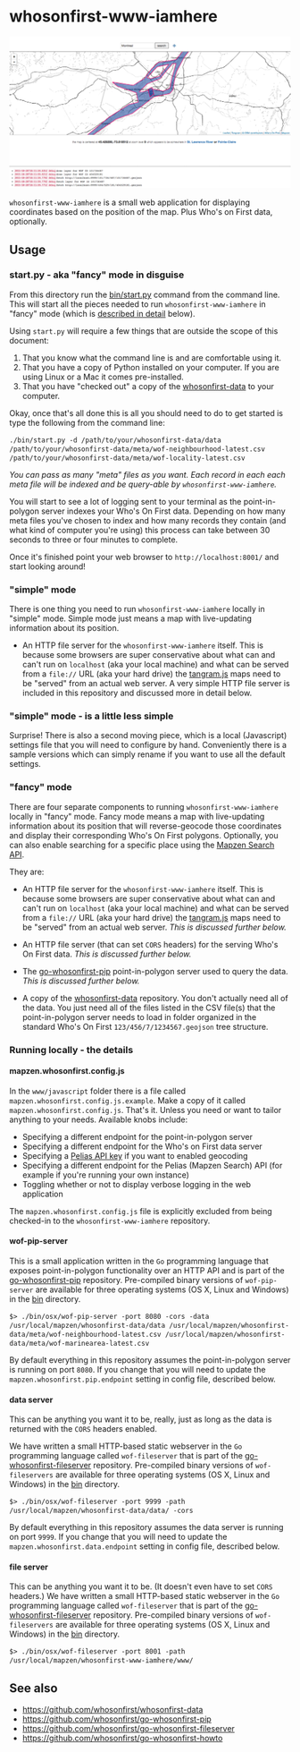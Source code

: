 # whosonfirst-www-iamhere

![](images/whosonfirst-www-iamhere.png)

`whosonfirst-www-iamhere` is a small web application for displaying coordinates based on the position of the map. Plus Who's on First data, optionally.

## Usage

### start.py - aka "fancy" mode in disguise

From this directory run the [bin/start.py](bin/start.py) command from the command line. This will start all the pieces needed to run `whosonfirst-www-iamhere` in "fancy" mode (which is [described in detail](https://github.com/whosonfirst/whosonfirst-www-iamhere/tree/master#fancy-mode) below).

Using `start.py` will require a few things that are outside the scope of this document:

1. That you know what the command line is and are comfortable using it.
2. That you have a copy of Python installed on your computer. If you are using Linux or a Mac it comes pre-installed.
3. That you have "checked out" a copy of the [whosonfirst-data](git@github.com:whosonfirst/whosonfirst-data.git) to your computer.

Okay, once that's all done this is all you should need to do to get started is type the following from the command line:

```
./bin/start.py -d /path/to/your/whosonfirst-data/data /path/to/your/whosonfirst-data/meta/wof-neighbourhood-latest.csv /path/to/your/whosonfirst-data/meta/wof-locality-latest.csv
```

_You can pass as many "meta" files as you want. Each record in each each meta file will be indexed and be query-able by `whosonfirst-www-iamhere`._

You will start to see a lot of logging sent to your terminal as the point-in-polygon server indexes your Who's On First data. Depending on how many meta files you've chosen to index and how many records they contain (and what kind of computer you're using) this process can take between 30 seconds to three or four minutes to complete.

Once it's finished point your web browser to `http://localhost:8001/` and start looking around!

### "simple" mode

There is one thing you need to run `whosonfirst-www-iamhere` locally in "simple" mode. Simple mode just means a map with live-updating information about its position.

* An HTTP file server for the `whosonfirst-www-iamhere` itself. This is because some browsers are super conservative about what can and can't run on `localhost` (aka your local machine) and what can be served from a `file://` URL (aka your hard drive) the [tangram.js](https://github.com/tangrams/tangram) maps need to be "served" from an actual web server. A very simple HTTP file server is included in this repository and discussed more in detail below.

### "simple" mode - is a little less simple

Surprise! There is also a second moving piece, which is a local (Javascript) settings file that you will need to configure by hand. Conveniently there is a sample versions which can simply rename if you want to use all the default settings.

### "fancy" mode

There are four separate components to running `whosonfirst-www-iamhere` locally in "fancy" mode. Fancy mode means a map with live-updating information about its position that will reverse-geocode those coordinates and display their corresponding Who's On First polygons. Optionally, you can also enable searching for a specific place using the [Mapzen Search API](https://mapzen.com/projects/search).

They are:

* An HTTP file server for the `whosonfirst-www-iamhere` itself. This is because some browsers are super conservative about what can and can't run on `localhost` (aka your local machine) and what can be served from a `file://` URL (aka your hard drive) the [tangram.js](https://github.com/tangrams/tangram) maps need to be "served" from an actual web server.  _This is discussed further below._

* An HTTP file server (that can set `CORS` headers) for the serving Who's On First data. _This is discussed further below._

* The [go-whosonfirst-pip](https://github.com/whosonfirst/go-whosonfirst-pip) point-in-polygon server used to query the data.  _This is discussed further below._

* A copy of the [whosonfirst-data](https://github.com/whosonfirst/whosonfirst-data) repository. You don't actually need all of the data. You just need all of the files listed in the CSV file(s) that the point-in-polygon server needs to load in folder organized in the standard Who's On First `123/456/7/1234567.geojson` tree structure.

### Running locally - the details

#### mapzen.whosonfirst.config.js

In the `www/javascript` folder there is a file called `mapzen.whosonfirst.config.js.example`. Make a copy of it called `mapzen.whosonfirst.config.js`. That's it. Unless you need or want to tailor anything to your needs. Available knobs include:

* Specifying a different endpoint for the point-in-polygon server
* Specifying a different endpoint for the Who's on First data server
* Specifying a [Pelias API key](https://mapzen.com/projects/search) if you want to enabled geocoding
* Specifying a different endpoint for the Pelias (Mapzen Search) API (for example if you're running your own instance)
* Toggling whether or not to display verbose logging in the web application

The `mapzen.whosonfirst.config.js` file is explicitly excluded from being checked-in to the `whosonfirst-www-iamhere` repository.

#### wof-pip-server

This is a small application written in the `Go` programming language that exposes point-in-polygon functionality over an HTTP API and is part of the [go-whosonfirst-pip](https://github.com/whosonfirst/go-whosonfirst-pip/) repository. Pre-compiled binary versions of `wof-pip-server` are available for three operating systems (OS X, Linux and Windows) in the [bin](bin) directory.

```
$> ./bin/osx/wof-pip-server -port 8080 -cors -data /usr/local/mapzen/whosonfirst-data/data /usr/local/mapzen/whosonfirst-data/meta/wof-neighbourhood-latest.csv /usr/local/mapzen/whosonfirst-data/meta/wof-marinearea-latest.csv 
```

By default everything in this repository assumes the point-in-polygon server is running on port `8080`. If you change that you will need to update the `mapzen.whosonfirst.pip.endpoint` setting in config file, described below.

#### data server

This can be anything you want it to be, really, just as long as the data is returned with the `CORS` headers enabled.

We have written a small HTTP-based static webserver in the `Go` programming language called `wof-fileserver` that is part of the [go-whosonfirst-fileserver](https://github.com/whosonfirst/go-whosonfirst-fileserver) repository. Pre-compiled binary versions of `wof-fileservers` are available for three operating systems (OS X, Linux and Windows) in the [bin](bin) directory.

```
$> ./bin/osx/wof-fileserver -port 9999 -path /usr/local/mapzen/whosonfirst-data/data/ -cors
```

By default everything in this repository assumes the data server is running on port `9999`. If you change that you will need to update the `mapzen.whosonfirst.data.endpoint` setting in config file, described below.

#### file server

This can be anything you want it to be. (It doesn't even have to set `CORS` headers.) We have written a small HTTP-based static webserver in the `Go` programming language called `wof-fileserver` that is part of the [go-whosonfirst-fileserver](https://github.com/whosonfirst/go-whosonfirst-fileserver) repository.  Pre-compiled binary versions of `wof-fileservers` are available for three operating systems (OS X, Linux and Windows) in the [bin](bin) directory.

```
$> ./bin/osx/wof-fileserver -port 8001 -path /usr/local/mapzen/whosonfirst-www-iamhere/www/
```

## See also

* https://github.com/whosonfirst/whosonfirst-data
* https://github.com/whosonfirst/go-whosonfirst-pip
* https://github.com/whosonfirst/go-whosonfirst-fileserver
* https://github.com/whosonfirst/go-whosonfirst-howto
